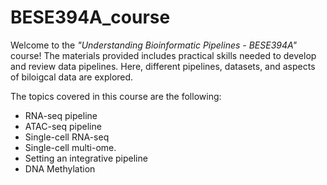 # BESE394A_course

Welcome to the *"Understanding Bioinformatic Pipelines - BESE394A"* course! The materials provided includes practical skills needed to develop and review data pipelines. Here, different pipelines, datasets, and aspects of biloigcal data are explored. 

The topics covered in this course are the following: 

* RNA-seq pipeline
* ATAC-seq pipeline
* Single-cell RNA-seq
* Single-cell multi-ome.
* Setting an integrative pipeline
* DNA Methylation


